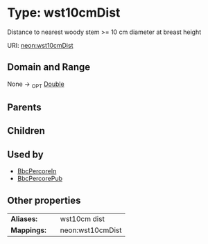 
# Type: wst10cmDist


Distance to nearest woody stem >= 10 cm diameter at breast height

URI: [neon:wst10cmDist](https://data.neonscience.org/wst10cmDist)


## Domain and Range

None ->  <sub>OPT</sub> [Double](types/Double.md)

## Parents


## Children


## Used by

 * [BbcPercoreIn](BbcPercoreIn.md)
 * [BbcPercorePub](BbcPercorePub.md)

## Other properties

|  |  |  |
| --- | --- | --- |
| **Aliases:** | | wst10cm dist |
| **Mappings:** | | neon:wst10cmDist |

